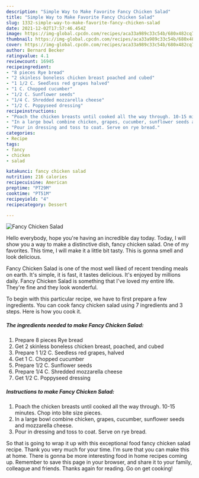 ```yaml
---
description: "Simple Way to Make Favorite Fancy Chicken Salad"
title: "Simple Way to Make Favorite Fancy Chicken Salad"
slug: 1332-simple-way-to-make-favorite-fancy-chicken-salad
date: 2021-12-02T17:57:46.454Z
image: https://img-global.cpcdn.com/recipes/aca33a989c33c54b/680x482cq70/fancy-chicken-salad-recipe-main-photo.jpg
thumbnail: https://img-global.cpcdn.com/recipes/aca33a989c33c54b/680x482cq70/fancy-chicken-salad-recipe-main-photo.jpg
cover: https://img-global.cpcdn.com/recipes/aca33a989c33c54b/680x482cq70/fancy-chicken-salad-recipe-main-photo.jpg
author: Bernard Becker
ratingvalue: 4.1
reviewcount: 16945
recipeingredient:
- "8 pieces Rye bread"
- "2 skinless boneless chicken breast poached and cubed"
- "1 1/2 C. Seedless red grapes halved"
- "1 C. Chopped cucumber"
- "1/2 C. Sunflower seeds"
- "1/4 C. Shredded mozzarella cheese"
- "1/2 C. Poppyseed dressing"
recipeinstructions:
- "Poach the chicken breasts until cooked all the way through. 10-15 minutes. Chop into bite size pieces."
- "In a large bowl combine chicken, grapes, cucumber, sunflower seeds and mozzarella cheese."
- "Pour in dressing and toss to coat. Serve on rye bread."
categories:
- Recipe
tags:
- fancy
- chicken
- salad

katakunci: fancy chicken salad 
nutrition: 216 calories
recipecuisine: American
preptime: "PT29M"
cooktime: "PT51M"
recipeyield: "4"
recipecategory: Dessert

---
```



![Fancy Chicken Salad](https://img-global.cpcdn.com/recipes/aca33a989c33c54b/680x482cq70/fancy-chicken-salad-recipe-main-photo.jpg)

Hello everybody, hope you're having an incredible day today. Today, I will show you a way to make a distinctive dish, fancy chicken salad. One of my favorites. This time, I will make it a little bit tasty. This is gonna smell and look delicious.

Fancy Chicken Salad is one of the most well liked of recent trending meals on earth. It's simple, it is fast, it tastes delicious. It's enjoyed by millions daily. Fancy Chicken Salad is something that I've loved my entire life. They're fine and they look wonderful.




To begin with this particular recipe, we have to first prepare a few ingredients. You can cook fancy chicken salad using 7 ingredients and 3 steps. Here is how you cook it.

<!--inarticleads1-->

##### The ingredients needed to make Fancy Chicken Salad:

1. Prepare 8 pieces Rye bread
1. Get 2 skinless boneless chicken breast, poached, and cubed
1. Prepare 1 1/2 C. Seedless red grapes, halved
1. Get 1 C. Chopped cucumber
1. Prepare 1/2 C. Sunflower seeds
1. Prepare 1/4 C. Shredded mozzarella cheese
1. Get 1/2 C. Poppyseed dressing




<!--inarticleads2-->

##### Instructions to make Fancy Chicken Salad:

1. Poach the chicken breasts until cooked all the way through. 10-15 minutes. Chop into bite size pieces.
1. In a large bowl combine chicken, grapes, cucumber, sunflower seeds and mozzarella cheese.
1. Pour in dressing and toss to coat. Serve on rye bread.




So that is going to wrap it up with this exceptional food fancy chicken salad recipe. Thank you very much for your time. I'm sure that you can make this at home. There is gonna be more interesting food in home recipes coming up. Remember to save this page in your browser, and share it to your family, colleague and friends. Thanks again for reading. Go on get cooking!
